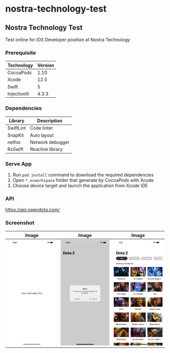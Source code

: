 # nostra-technology-test

## Nostra Technology Test

Test online for iOS Developer position at Nostra Technology

### Prerequisite

Technology | Version
-- | --
CocoaPods | 1.10
Xcode | 12.5
Swift | 5
InjectionIII | 4.3.3

### Dependencies

Library | Description
-- | --
SwiftLint | Code linter
SnapKit | Auto layout
netfox | Network debugger
RxSwift | Reactive library

### Serve App

1. Run `pod install` command to download the required dependencies
2. Open `*.xcworkspace` folder that generate by CocoaPods with Xcode
3. Choose device target and launch the application from Xcode IDE

### API

https://api.opendota.com/

### Screenshot

Image | Image | Image
-- | -- | --
![image](/screenshots/1.png) | ![image](/screenshots/2.png) | ![image](/screenshots/3.png)
